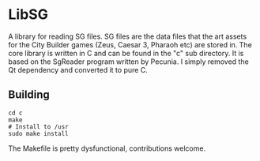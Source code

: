 LibSG
=====

A library for reading SG files. SG files are the data files that the art assets
for the City Builder games (Zeus, Caesar 3, Pharaoh etc) are stored in. The core
library is written in C and can be found in the "c" sub directory. It is based
on the SgReader program written by Pecunia. I simply removed the Qt dependency
and converted it to pure C.

Building
--------

    cd c
    make
    # Install to /usr
    sudo make install

The Makefile is pretty dysfunctional, contributions welcome.
